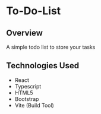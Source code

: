 # To-Do-List

## Overview
A simple todo list to store your tasks

## Technologies Used
* React
* Typescript
* HTML5
* Bootstrap
* Vite (Build Tool)

